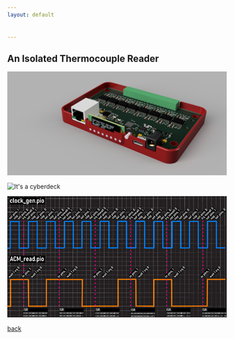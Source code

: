 ```yaml
---
layout: default


---
```


## An Isolated Thermocouple Reader

![Hero Image](/images/IsoThermHero.png)

![It's a cyberdeck](/images/DS1Z_QuickPrint3.png)

![It's a cyberdeck](/images/PIOGraphic.png)


[back](../)
